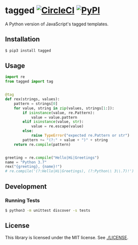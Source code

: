 # tagged [![CircleCI](https://circleci.com/gh/jviide/tagged.svg?style=shield)](https://circleci.com/gh/jviide/tagged) [![PyPI](https://img.shields.io/pypi/v/tagged.svg?color=blue)](https://pypi.org/project/tagged/)

A Python version of JavaScript's tagged templates.

## Installation

```sh
$ pip3 install tagged
```

## Usage

```py
import re
from tagged import tag


@tag
def rex(strings, values):
    pattern = strings[0]
    for value, string in zip(values, strings[1:]):
        if isinstance(value, re.Pattern):
            value = value.pattern
        elif isinstance(value, str):
            value = re.escape(value)
        else:
            raise TypeError("expected re.Pattern or str")
        pattern += "(?:" + value + ")" + string
    return re.compile(pattern)


greeting = re.compile("Hello|Hi|Greetings")
name = "Python 3.7"
rex("{greeting}, {name}!")
# re.compile('(?:Hello|Hi|Greetings), (?:Python\\ 3\\.7)!')
```

## Development

### Running Tests

```sh
$ python3 -m unittest discover -s tests
```

## License

This library is licensed under the MIT license. See [./LICENSE](./LICENSE).
